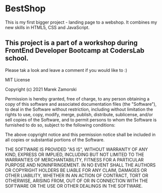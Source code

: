 # BestShop

This is my first bigger project - landing page to a webshop. It combines my new skills in HTML5, CSS and JavaScript. 

## This project is a part of a workshop during FrontEnd Developer Bootcamp at CodersLab school.

Please tak a look and leave a comment if you would like to :)

MIT License

Copyright (c) 2021 Marek Zamorski

Permission is hereby granted, free of charge, to any person obtaining a copy
of this software and associated documentation files (the "Software"), to deal
in the Software without restriction, including without limitation the rights
to use, copy, modify, merge, publish, distribute, sublicense, and/or sell
copies of the Software, and to permit persons to whom the Software is
furnished to do so, subject to the following conditions:

The above copyright notice and this permission notice shall be included in all
copies or substantial portions of the Software.

THE SOFTWARE IS PROVIDED "AS IS", WITHOUT WARRANTY OF ANY KIND, EXPRESS OR
IMPLIED, INCLUDING BUT NOT LIMITED TO THE WARRANTIES OF MERCHANTABILITY,
FITNESS FOR A PARTICULAR PURPOSE AND NONINFRINGEMENT. IN NO EVENT SHALL THE
AUTHORS OR COPYRIGHT HOLDERS BE LIABLE FOR ANY CLAIM, DAMAGES OR OTHER
LIABILITY, WHETHER IN AN ACTION OF CONTRACT, TORT OR OTHERWISE, ARISING FROM,
OUT OF OR IN CONNECTION WITH THE SOFTWARE OR THE USE OR OTHER DEALINGS IN THE
SOFTWARE.

